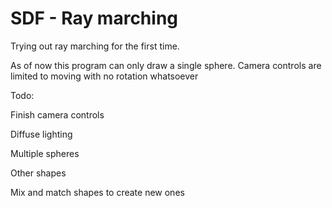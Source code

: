 # SDF - Ray marching

Trying out ray marching for the first time.

As of now this program can only draw a single sphere. Camera controls are limited to moving with no rotation whatsoever

Todo:

Finish camera controls

Diffuse lighting

Multiple spheres

Other shapes

Mix and match shapes to create new ones
